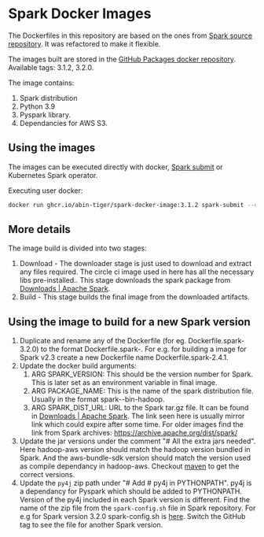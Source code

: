 # Spark Docker Images

The Dockerfiles in this repository are based on the ones from [Spark source repository](https://github.com/apache/spark/tree/master/resource-managers/kubernetes/docker/src/main/dockerfiles/spark). It was refactored to make it flexible.

The images built are stored in the [GitHub Packages docker repository](https://github.com/users/abin-tiger/packages/container/package/spark-docker-image). Available tags: 3.1.2, 3.2.0.

The image contains:
1. Spark distribution
2. Python 3.9
3. Pyspark library.
4. Dependancies for AWS S3.


## Using the images

The images can be executed directly with docker, [Spark submit](https://spark.apache.org/docs/latest/running-on-kubernetes.html#cluster-mode) or Kubernetes Spark operator.

Executing user docker:

```bash
docker run ghcr.io/abin-tiger/spark-docker-image:3.1.2 spark-submit --class org.apache.spark.examples.SparkPi local:///opt/spark/examples/jars/spark-examples_2.12-3.1.2.jar
```

## More details

The image build is divided into two stages: 
1. Download - The downloader stage is just used to download and extract any files required. The circle ci image used in here has all the necessary libs pre-installed.. This stage downloads the spark package from [Downloads | Apache Spark](https://spark.apache.org/downloads.html).
2. Build - This stage builds the final image from the downloaded artifacts.


## Using the image to build for a new Spark version

1. Duplicate and rename any of the Dockerfile (for eg. Dockerfile.spark-3.2.0) to the format Dockerfile.spark-<version>. For e.g. for building a image for Spark v2.3 create a new Dockerfile name Dockerfile.spark-2.4.1.
2. Update the docker build arguments:
    1. ARG SPARK_VERSION: This should be the version number for Spark. This is later set as an environment variable in final image.
    2. ARG PACKAGE_NAME: This is the name of the spark distribution file. Usually in the format spark-<spark version>-bin-hadoop<hadoop version>.
    3. ARG SPARK_DIST_URL: URL to the Spark tar.gz file. It can be found in [Downloads | Apache Spark](https://spark.apache.org/downloads.html). The link seen here is usually mirror link which could expire after some time. For older images find the link from Spark archives: https://archive.apache.org/dist/spark/
3. Update the jar versions under the comment "# All the extra jars needed". Here hadoop-aws version should match the hadoop version bundled in Spark. And the aws-bundle-sdk version should match the version used as compile dependancy in hadoop-aws. Checkout [maven](https://mvnrepository.com/artifact/org.apache.hadoop/hadoop-aws) to get the correct versions.
4. Update the `py4j` zip path under "# Add # py4j in PYTHONPATH". py4j is a dependancy for Pyspark which should be added to PYTHONPATH. Version of the py4j included in each Spark version is different. Find the name of the zip file from the `spark-config.sh` file in Spark repository. For e.g for Spark version 3.2.0 spark-config.sh is [here](https://github.com/abin-tiger/spark/blob/v3.2.0/sbin/spark-config.sh). Switch the GitHub tag to see the file for another Spark version.